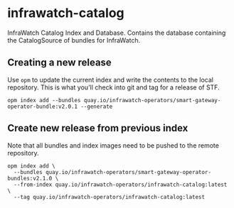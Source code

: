 # infrawatch-catalog

InfraWatch Catalog Index and Database. Contains the database containing the
CatalogSource of bundles for InfraWatch.

## Creating a new release

Use `opm` to update the current index and write the contents to the local
repository. This is what you'll check into git and tag for a release of STF.

```
opm index add --bundles quay.io/infrawatch-operators/smart-gateway-operator-bundle:v2.0.1 --generate
```

## Create new release from previous index

Note that all bundles and index images need to be pushed to the remote
repository.

```
opm index add \
  --bundles quay.io/infrawatch-operators/smart-gateway-operator-bundles:v2.1.0 \
  --from-index quay.io/infrawatch-operators/infrawatch-catalog:latest \
  --tag quay.io/infrawatch-operators/infrawatch-catalog:latest
```
